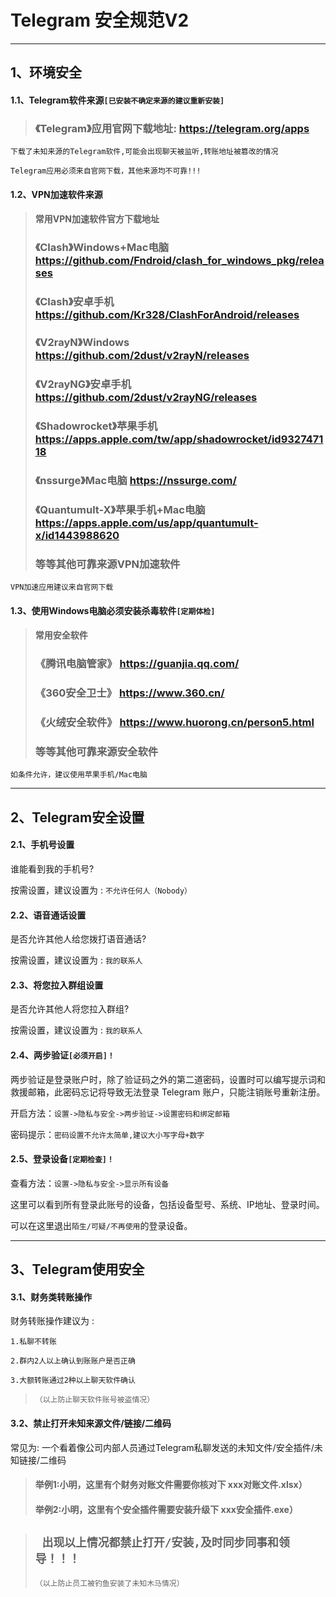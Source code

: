 
# Telegram 安全规范V2
------------
## 1、环境安全
#### 1.1、Telegram软件来源`[已安装不确定来源的建议重新安装]`

>### 《Telegram》应用官网下载地址: https://telegram.org/apps

`下载了未知来源的Telegram软件,可能会出现聊天被监听,转账地址被篡改的情况`

`Telegram应用必须来自官网下载，其他来源均不可靠!!!`

#### 1.2、VPN加速软件来源
>#### 常用VPN加速软件官方下载地址
>
>### 《Clash》Windows+Mac电脑 https://github.com/Fndroid/clash_for_windows_pkg/releases
>
>### 《Clash》安卓手机 https://github.com/Kr328/ClashForAndroid/releases
>
>### 《V2rayN》Windows https://github.com/2dust/v2rayN/releases
>
>### 《V2rayNG》安卓手机 https://github.com/2dust/v2rayNG/releases
>
>### 《Shadowrocket》苹果手机 https://apps.apple.com/tw/app/shadowrocket/id932747118
>
>### 《nssurge》Mac电脑 https://nssurge.com/
>
>### 《Quantumult-X》苹果手机+Mac电脑 https://apps.apple.com/us/app/quantumult-x/id1443988620
>
>### 等等其他可靠来源VPN加速软件

`VPN加速应用建议来自官网下载`

#### 1.3、使用Windows电脑必须安装杀毒软件`[定期体检]`
>#### 常用安全软件
>
>### 《腾讯电脑管家》 https://guanjia.qq.com/
>
>### 《360安全卫士》 https://www.360.cn/
>
>### 《火绒安全软件》 https://www.huorong.cn/person5.html
>
>### 等等其他可靠来源安全软件

`如条件允许，建议使用苹果手机/Mac电脑`

------------

## 2、Telegram安全设置
#### 2.1、手机号设置
谁能看到我的手机号?

按需设置，建议设置为 : `不允许任何人（Nobody）`

#### 2.2、语音通话设置
是否允许其他人给您拨打语音通话?

按需设置，建议设置为 : `我的联系人`

#### 2.3、将您拉入群组设置
是否允许其他人将您拉入群组?

按需设置，建议设置为 : `我的联系人`

#### 2.4、两步验证`[必须开启]！`
两步验证是登录账户时，除了验证码之外的第二道密码，设置时可以编写提示词和救援邮箱，此密码忘记将导致无法登录 Telegram 账户，只能注销账号重新注册。

开启方法：`设置->隐私与安全->两步验证->设置密码和绑定邮箱`

密码提示：`密码设置不允许太简单,建议大小写字母+数字`

#### 2.5、登录设备`[定期检查]！`
查看方法：`设置->隐私与安全->显示所有设备`

这里可以看到所有登录此账号的设备，包括设备型号、系统、IP地址、登录时间。

可以在这里退出`陌生/可疑/不再使用`的登录设备。

------------

## 3、Telegram使用安全
#### 3.1、财务类转账操作
财务转账操作建议为 :

`1.私聊不转账`

`2.群内2人以上确认到账账户是否正确`

`3.大额转账通过2种以上聊天软件确认`

> `（以上防止聊天软件账号被盗情况）`

#### 3.2、禁止打开未知来源文件/链接/二维码
常见为:
一个看着像公司内部人员通过Telegram私聊发送的未知文件/安全插件/未知链接/二维码
> #### 举例1:小明，这里有个财务对账文件需要你核对下 xxx对账文件.xlsx）
> 
> #### 举例2:小明，这里有个安全插件需要安装升级下   xxx安全插件.exe）

> ## ` 出现以上情况都禁止打开/安装,及时同步同事和领导！！！`
> 
>`（以上防止员工被钓鱼安装了未知木马情况）`
